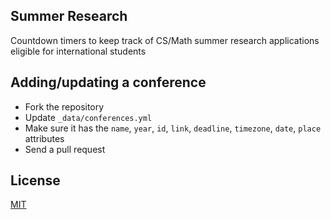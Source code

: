 ## Summer Research 

Countdown timers to keep track of CS/Math summer research applications eligible for international students 

## Adding/updating a conference

- Fork the repository
- Update `_data/conferences.yml`
- Make sure it has the `name`, `year`, `id`, `link`, `deadline`, `timezone`, `date`, `place` attributes
- Send a pull request


## License
[MIT][1]

[1]: https://abhshkdz.mit-license.org/
